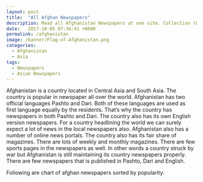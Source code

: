 ```yaml
---
layout: post
title:  "All Afghan Newspapers"
description: Read all Afghanistan Newspapers at one site. Collection (List) of all afghan pashto and english newspaper, magazine and online portal.
date:   2017-10-05 07:36:41 +0600
permalink: /afghanistan
image: /banner/Flag-of-Afghanistan.png
categories:
  - Afghanistan
  - Asia
tags:
  - Newspapers
  - Asian Newspapers
---
```

Afghanistan is a country located in Central Asia and South Asia. The country is popular in newspaper all over the world. Afghanistan has two official languages Pashto and Dari. Both of these languages are used as first language equally by the residents. That’s why the country has newspapers in both Pashto and Dari. The country also has its own English version newspapers. For a country headlining the world we can surely expect a lot of news in the local newspapers also. Afghanistan also has a number of online news portals. The country also has its fair share of magazines. There are lots of weekly and monthly magazines. There are few sports pages in the newspapers as well. In other words a country struck by war but Afghanistan is still maintaining its country newspapers properly. There are few newspapers that is published in Pashto, Dari and English.


Following are chart of afghan newspapers sorted by popularity.

